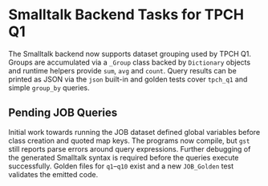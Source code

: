 # Smalltalk Backend Tasks for TPCH Q1

The Smalltalk backend now supports dataset grouping used by TPCH Q1.
Groups are accumulated via a `_Group` class backed by `Dictionary`
objects and runtime helpers provide `sum`, `avg` and `count`.
Query results can be printed as JSON via the `json` built-in and
golden tests cover `tpch_q1` and simple `group_by` queries.

## Pending JOB Queries

Initial work towards running the JOB dataset defined global variables
before class creation and quoted map keys. The programs now compile,
but `gst` still reports parse errors around query expressions. Further
debugging of the generated Smalltalk syntax is required before the
queries execute successfully. Golden files for `q1`–`q10` exist and a
new `JOB_Golden` test validates the emitted code.
